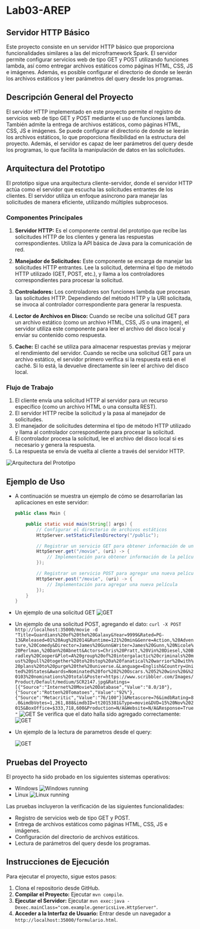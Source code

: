 # Lab03-AREP

## Servidor HTTP Básico

Este proyecto consiste en un servidor HTTP básico que proporciona funcionalidades similares a las del microframework Spark. El servidor permite configurar servicios web de tipo GET y POST utilizando funciones lambda, así como entregar archivos estáticos como páginas HTML, CSS, JS e imágenes. Además, es posible configurar el directorio de donde se leerán los archivos estáticos y leer parámetros del query desde los programas.

## Descripción General del Proyecto

El servidor HTTP implementado en este proyecto permite el registro de servicios web de tipo GET y POST mediante el uso de funciones lambda. También admite la entrega de archivos estáticos, como páginas HTML, CSS, JS e imágenes. Se puede configurar el directorio de donde se leerán los archivos estáticos, lo que proporciona flexibilidad en la estructura del proyecto. Además, el servidor es capaz de leer parámetros del query desde los programas, lo que facilita la manipulación de datos en las solicitudes.

## Arquitectura del Prototipo

El prototipo sigue una arquitectura cliente-servidor, donde el servidor HTTP actúa como el servidor que escucha las solicitudes entrantes de los clientes. El servidor utiliza un enfoque asíncrono para manejar las solicitudes de manera eficiente, utilizando múltiples subprocesos.

### Componentes Principales

1. **Servidor HTTP:** Es el componente central del prototipo que recibe las solicitudes HTTP de los clientes y genera las respuestas correspondientes. Utiliza la API básica de Java para la comunicación de red.

2. **Manejador de Solicitudes:** Este componente se encarga de manejar las solicitudes HTTP entrantes. Lee la solicitud, determina el tipo de método HTTP utilizado (GET, POST, etc.), y llama a los controladores correspondientes para procesar la solicitud.

3. **Controladores:** Los controladores son funciones lambda que procesan las solicitudes HTTP. Dependiendo del método HTTP y la URI solicitada, se invoca al controlador correspondiente para generar la respuesta.

4. **Lector de Archivos en Disco:** Cuando se recibe una solicitud GET para un archivo estático (como un archivo HTML, CSS, JS o una imagen), el servidor utiliza este componente para leer el archivo del disco local y enviar su contenido como respuesta.

5. **Cache:** El caché se utiliza para almacenar respuestas previas y mejorar el rendimiento del servidor. Cuando se recibe una solicitud GET para un archivo estático, el servidor primero verifica si la respuesta está en el caché. Si lo está, la devuelve directamente sin leer el archivo del disco local.

### Flujo de Trabajo

1. El cliente envía una solicitud HTTP al servidor para un recurso específico (como un archivo HTML o una consulta REST).
2. El servidor HTTP recibe la solicitud y la pasa al manejador de solicitudes.
3. El manejador de solicitudes determina el tipo de método HTTP utilizado y llama al controlador correspondiente para procesar la solicitud.
4. El controlador procesa la solicitud, lee el archivo del disco local si es necesario y genera la respuesta.
5. La respuesta se envía de vuelta al cliente a través del servidor HTTP.

![Arquitectura del Prototipo](img/arquitectura.png)

## Ejemplo de Uso

- A continuación se muestra un ejemplo de cómo se desarrollarían las aplicaciones en este servidor:

    ```java
    public class Main {
    
        public static void main(String[] args) {
            // Configurar el directorio de archivos estáticos
            HttpServer.setStaticFilesDirectory("/public");
    
            // Registrar un servicio GET para obtener información de una película
            HttpServer.get("/movie", (uri) -> {
                // Implementación para obtener información de la película
            });
    
            // Registrar un servicio POST para agregar una nueva película
            HttpServer.post("/movie", (uri) -> {
                // Implementación para agregar una nueva película
            });
        }
    }
    ```

- Un ejemplo de una solicitud GET
  ![GET](img/getExample.png)

- Un ejemplo de una solicitud POST, agregando el dato: `curl -X POST http://localhost:35000/movie -d "Title=Guardians%20of%20the%20Galaxy&Year=9999&Rated=PG-13&Released=01%20Aug%202014&Runtime=121%20min&Genre=Action,%20Adventure,%20Comedy&Director=James%20Gunn&Writer=James%20Gunn,%20Nicole%20Perlman,%20Dan%20Abnett&Actors=Chris%20Pratt,%20Vin%20Diesel,%20Bradley%20Cooper&Plot=A%20group%20of%20intergalactic%20criminals%20must%20pull%20together%20to%20stop%20a%20fanatical%20warrior%20with%20plans%20to%20purge%20the%20universe.&Language=English&Country=United%20States&Awards=Nominated%20for%202%20Oscars.%2052%20wins%20&%20103%20nominations%20total&Poster=https://www.scribbler.com/Images/Product/Default/medium/SCR2147.jpg&Ratings=[{"Source":"Internet%20Movie%20Database","Value":"8.0/10"},{"Source":"Rotten%20Tomatoes","Value":"92%"},{"Source":"Metacritic","Value":"76/100"}]&Metascore=76&imdbRating=8.0&imdbVotes=1,261,888&imdbID=tt2015381&Type=movie&DVD=15%20Nov%202015&BoxOffice=$333,718,600&Production=N/A&Website=N/A&Response=True"`
  ![GET](img/postExample.png)
  Se verifica que el dato halla sido agregado correctamente:
  ![GET](img/postExample2.png)

- Un ejemplo de la lectura de parametros desde el query:

  ![GET](img/query.png)
  

## Pruebas del Proyecto

El proyecto ha sido probado en los siguientes sistemas operativos:

- Windows
  ![Windows running](img/windows.png)
- Linux
  ![Linux running](img/linux.png)

Las pruebas incluyeron la verificación de las siguientes funcionalidades:

- Registro de servicios web de tipo GET y POST.
- Entrega de archivos estáticos como páginas HTML, CSS, JS e imágenes.
- Configuración del directorio de archivos estáticos.
- Lectura de parámetros del query desde los programas.

## Instrucciones de Ejecución

Para ejecutar el proyecto, sigue estos pasos:

1. Clona el repositorio desde GitHub.
2. **Compilar el Proyecto:** Ejecutar `mvn compile`.
3. **Ejecutar el Servidor:** Ejecutar `mvn exec:java -Dexec.mainClass="com.example.genericsLive.HttpServer"`.
4. **Acceder a la Interfaz de Usuario:** Entrar desde un navegador a `http://localhost:35000/formulario.html`.

